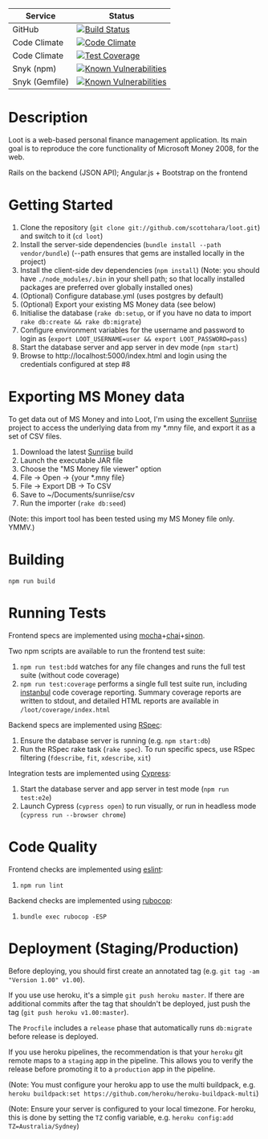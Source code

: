 | Service					| Status																																																																																					|
| --------------- | ------------------------------------------------------------------------------------------------------------------------------------------------------------------------------- |
| GitHub  				| [![Build Status](https://github.com/scottohara/loot/workflows/Build/badge.svg)](https://github.com/scottohara/loot/actions?workflow=Build)																																|
| Code Climate		| [![Code Climate](https://codeclimate.com/github/scottohara/loot/badges/gpa.svg)](https://codeclimate.com/github/scottohara/loot)																								|
| Code Climate		| [![Test Coverage](https://codeclimate.com/github/scottohara/loot/badges/coverage.svg)](https://codeclimate.com/github/scottohara/loot)																					|
| Snyk (npm)			| [![Known Vulnerabilities](https://snyk.io/test/github/scottohara/loot/badge.svg)](https://snyk.io/test/github/scottohara/loot)																									|
| Snyk (Gemfile)	| [![Known Vulnerabilities](https://snyk.io/test/github/scottohara/loot/badge.svg?targetFile=Gemfile.lock)](https://snyk.io/test/github/scottohara/loot?targetFile=Gemfile.lock)	|

Description
===========
Loot is a web-based personal finance management application.
Its main goal is to reproduce the core functionality of Microsoft Money 2008, for the web.

Rails on the backend (JSON API); Angular.js + Bootstrap on the frontend

Getting Started
===============
1. Clone the repository (`git clone git://github.com/scottohara/loot.git`) and switch to it (`cd loot`)
2. Install the server-side dependencies (`bundle install --path vendor/bundle`) (--path ensures that gems are installed locally in the project)
3. Install the client-side dev dependencies (`npm install`) (Note: you should have `./node_modules/.bin` in your shell path; so that locally installed packages are preferred over globally installed ones)
4. (Optional) Configure database.yml (uses postgres by default)
5. (Optional) Export your existing MS Money data (see below)
6. Initialise the database (`rake db:setup`, or if you have no data to import `rake db:create && rake db:migrate`)
7. Configure environment variables for the username and password to login as (`export LOOT_USERNAME=user && export LOOT_PASSWORD=pass`)
8. Start the database server and app server in dev mode (`npm start`)
9. Browse to http://localhost:5000/index.html and login using the credentials configured at step #8

Exporting MS Money data
=======================
To get data out of MS Money and into Loot, I'm using the excellent [Sunriise](http://sourceforge.net/projects/sunriise/) project to access the underlying data from my \*.mny file, and export it as a set of CSV files.

1. Download the latest [Sunriise](http://sourceforge.net/projects/sunriise/) build
2. Launch the executable JAR file
3. Choose the "MS Money file viewer" option
4. File -> Open -> {your *.mny file}
5. File -> Export DB -> To CSV
6. Save to ~/Documents/sunriise/csv
7. Run the importer (`rake db:seed`)

(Note: this import tool has been tested using my MS Money file only. YMMV.)

Building
========
`npm run build`

Running Tests
=============
Frontend specs are implemented using [mocha](http://mochajs.org/)+[chai](http://chaijs.com/)+[sinon](http://sinonjs.org/).

Two npm scripts are available to run the frontend test suite:

1. `npm run test:bdd` watches for any file changes and runs the full test suite (without code coverage)
2. `npm run test:coverage` performs a single full test suite run, including [instanbul](http://gotwarlost.github.io/istanbul/) code coverage reporting. Summary coverage reports are written to stdout, and detailed HTML reports are available in `/loot/coverage/index.html`

Backend specs are implemented using [RSpec](http://rspec.info/):

1. Ensure the database server is running (e.g. `npm start:db`)
2. Run the RSpec rake task (`rake spec`). To run specific specs, use RSpec filtering (`fdescribe`, `fit`, `xdescribe`, `xit`)

Integration tests are implemented using [Cypress](http://cypress.io/):

1. Start the database server and app server in test mode (`npm run test:e2e`)
2. Launch Cypress (`cypress open`) to run visually, or run in headless mode (`cypress run --browser chrome`)

Code Quality
============
Frontend checks are implemented using [eslint](http://eslint.org):

1. `npm run lint`

Backend checks are implemented using [rubocop](http://batsov.com/rubocop/):

1. `bundle exec rubocop -ESP`

Deployment (Staging/Production)
===============================
Before deploying, you should first create an annotated tag (e.g. `git tag -am "Version 1.00" v1.00`).

If you use use heroku, it's a simple `git push heroku master`. If there are additional commits after the tag that shouldn't be deployed, just push the tag (`git push heroku v1.00:master`).

The `Procfile` includes a `release` phase that automatically runs `db:migrate` before release is deployed.

If you use heroku pipelines, the recommendation is that your `heroku` git remote maps to a `staging` app in the pipeline. This allows you to verify the release before promoting it to a `production` app in the pipeline.

(Note: You must configure your heroku app to use the multi buildpack, e.g. `heroku buildpack:set https://github.com/heroku/heroku-buildpack-multi`)

(Note: Ensure your server is configured to your local timezone. For heroku, this is done by setting the `TZ` config variable, e.g. `heroku config:add TZ=Australia/Sydney`)
